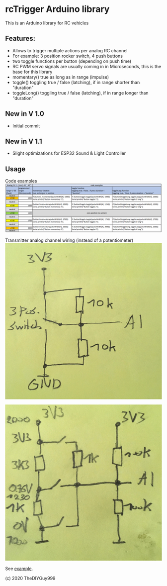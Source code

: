# rcTrigger Arduino library

This is an Arduino library for RC vehicles

## Features:
- Allows to trigger multiple actions per analog RC channel
- For example: 3 position rocker switch, 4 push buttons
- two toggle functions per button (depending on push time)
- RC PWM servo signals are usually coming in in Microseconds, this is the base for this library
- momentary() true as long as in range (impulse)
- toggle() toggling true / false (latching), if in range shorter than "duration"
- toggleLong() toggling true / false (latching), if in range longer than "duration"

## New in V 1.0
- Initial commit

## New in V 1.1
- Slight optimizations for ESP32 Sound & Light Controller

## Usage

Code examples
![](https://github.com/TheDIYGuy999/rcTrigger/blob/master/codeExamples.png)

Transmitter analog channel wiring (instead of a potentiometer)
![](https://github.com/TheDIYGuy999/rcTrigger/blob/master/2Buttons.jpg)

![](https://github.com/TheDIYGuy999/rcTrigger/blob/master/3Buttons.jpg)

See [example](https://github.com/TheDIYGuy999/rcTrigger/blob/master/examples/rcTrigger/rcTrigger.ino).

(c) 2020 TheDIYGuy999
